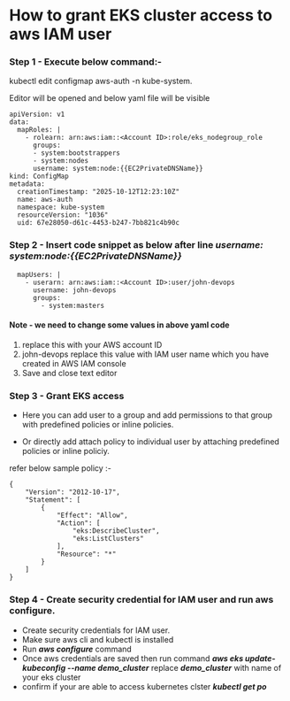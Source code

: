 # How to grant EKS cluster access to aws IAM user

### Step 1 - Execute below command:-

kubectl edit configmap aws-auth -n kube-system.

Editor will be opened and below yaml file will be visible

```
apiVersion: v1
data:
  mapRoles: |
    - rolearn: arn:aws:iam::<Account ID>:role/eks_nodegroup_role
      groups:
      - system:bootstrappers
      - system:nodes
      username: system:node:{{EC2PrivateDNSName}}
kind: ConfigMap
metadata:
  creationTimestamp: "2025-10-12T12:23:10Z"
  name: aws-auth
  namespace: kube-system
  resourceVersion: "1036"
  uid: 67e28050-d61c-4453-b247-7bb821c4b90c

```

### Step 2 - Insert code snippet as below after line _**username: system:node:{{EC2PrivateDNSName}}**_

```
  mapUsers: |
    - userarn: arn:aws:iam::<Account ID>:user/john-devops
      username: john-devops
      groups:
        - system:masters
```

#### Note - we need to change some values in above yaml code

1. <Account ID> replace this with your AWS account ID
2. john-devops replace this value with IAM user name which you have created in AWS IAM console
3. Save and close text editor

### Step 3 - Grant EKS access

- Here you can add user to a group and add permissions to that group with predefined policies or inline policies.

- Or directly add attach policy to individual user by attaching predefined policies or inline policiy.

refer below sample policy :-

```
{
    "Version": "2012-10-17",
    "Statement": [
        {
            "Effect": "Allow",
            "Action": [
                "eks:DescribeCluster",
                "eks:ListClusters"
            ],
            "Resource": "*"
        }
    ]
}
```

### Step 4 - Create security credential for IAM user and run aws configure.

- Create security credentials for IAM user.
- Make sure aws cli and kubectl is installed
- Run _**aws configure**_ command
- Once aws credentials are saved then run command _**aws eks update-kubeconfig --name demo_cluster**_ replace _**demo_cluster**_ with name of your eks cluster
- confirm if your are able to access kubernetes clster _**kubectl get po**_
